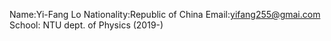 
Name:Yi-Fang Lo
Nationality:Republic of China
Email:yifang255@gmai.com
School: NTU dept. of Physics (2019-)
